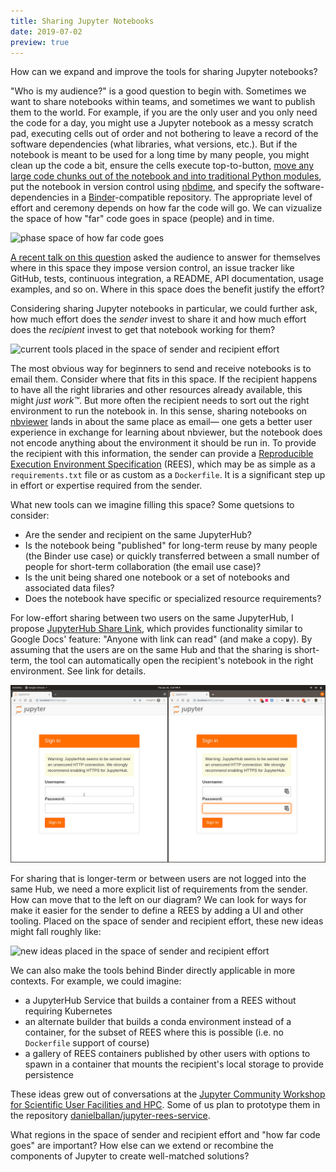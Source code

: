 ```yaml
---
title: Sharing Jupyter Notebooks
date: 2019-07-02
preview: true
---
```


How can we expand and improve the tools for sharing Jupyter notebooks?

"Who is my audience?" is a good question to begin with. Sometimes we want to
share notebooks within teams, and sometimes we want to publish them to the world.
For example, if you are the only user and you only need the code for a day, you
might use a Jupyter notebook as a messy scratch pad, executing cells out of
order and not bothering to leave a record of the software dependencies (what
libraries, what versions, etc.).  But if the notebook is meant to be used for a
long time by many people, you might clean up the code a bit, ensure the cells
execute top-to-button,
[move any large code chunks out of the notebook and into traditional Python modules](https://nsls-ii.github.io/scientific-python-cookiecutter/),
put the notebook in version control using
[nbdime](https://nbdime.readthedocs.io/en/latest/),
and specify the software-dependencies in a
[Binder](https://mybinder.readthedocs.io/en/latest/)-compatible repository.
The appropriate level of effort and ceremony depends on how far the code will go.
We can vizualize the space of how "far" code goes in space (people) and in time.

![phase space of how far code goes](/static/images/how-far-phase-space.svg)

[A recent talk on this question](https://www.youtube.com/watch?v=PcJeHNWOoWk)
asked the audience to answer for themselves where in this space they impose
version control, an issue tracker like GitHub, tests, continuous
integration, a README, API documentation, usage examples, and so on. Where in
this space does the benefit justify the effort?

Considering sharing Jupyter notebooks in particular, we could further ask, how
much effort does the *sender* invest to share it and how much effort does the
*recipient* invest to get that notebook working for them?

![current tools placed in the space of sender and recipient effort](/static/images/effort-status-quo.svg)

The most obvious way for beginners to send and receive notebooks is to
email them. Consider where that fits in this space. If the recipient happens to
have all the right libraries and other resources already available, this might
*just work™*. But more often the recipient needs to sort out the right
environment to run the notebook in. In this sense, sharing notebooks on
[nbviewer](nbviewer.org) lands in about the same place as email&mdash; one gets
a better user experience in exchange for learning about nbviewer, but the
notebook does not encode anything about the environment it should be run in. To
provide the recipient with this information, the sender can provide a
[Reproducible Execution Environment Specification](https://repo2docker.readthedocs.io/en/latest/specification.html) (REES),
which may be as simple as a ``requirements.txt`` file or as custom as a
``Dockerfile``. It is a significant step up in effort or expertise required from
the sender.

What new tools can we imagine filling this space? Some quetsions to consider:

* Are the sender and recipient on the same JupyterHub?
* Is the notebook being "published" for long-term reuse by many people (the
  Binder use case) or quickly transferred between a small number of people
  for short-term collaboration (the email use case)?
* Is the unit being shared one notebook or a set of notebooks and associated
  data files?
* Does the notebook have specific or specialized resource requirements?

For low-effort sharing between two users on the same JupyterHub, I propose
[JupyterHub Share Link](https://github.com/danielballan/jupyterhub-share-link),
which provides functionality similar to Google Docs' feature:
"Anyone with link can read" (and make a copy). By assuming that the users are
on the same Hub and that the sharing is short-term, the tool can automatically
open the recipient's notebook in the right environment. See link for details.

![JupyterHub Share Link Demo GIF](https://github.com/danielballan/jupyterhub-share-link/raw/master/demo.gif?raw=true)

For sharing that is longer-term or between users are not logged into the same
Hub, we need a more explicit list of requirements from the sender. How can move
that to the left on our diagram? We can look for ways for make it easier for the
sender to define a REES by adding a UI and other tooling. Placed on the space of
sender and recipient effort, these new ideas might fall roughly like:

![new ideas placed in the space of sender and recipient effort](/static/images/effort-new-ideas.svg)

We can also make the tools behind Binder directly applicable in more contexts.
For example, we could imagine:

* a JupyterHub Service that builds a container from a REES without requiring Kubernetes
* an alternate builder that builds a conda environment instead of a container,
  for the subset of REES where this is possible (i.e. no ``Dockerfile`` support
  of course)
* a gallery of REES containers published by other users with options to spawn
  in a container that mounts the recipient's local storage to provide
  persistence

These ideas grew out of conversations at the
[Jupyter Community Workshop for Scientific User Facilities and HPC](https://blog.jupyter.org/jupyter-community-workshop-jupyter-for-scientific-user-facilities-and-high-performance-computing-3afa4a990086). Some of us plan to prototype them in the repository
[danielballan/jupyter-rees-service](https://github.com/danielballan/jupyter-rees-service).

What regions in the space of sender and recipient effort and "how far code goes"
are important? How else can we extend or recombine the components of Jupyter to
create well-matched solutions?

